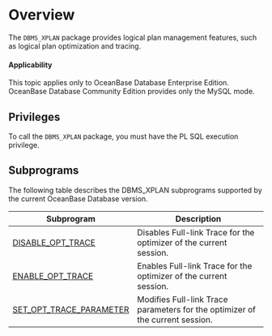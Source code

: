 # Overview

The `DBMS_XPLAN` package provides logical plan management features, such as logical plan optimization and tracing.

<main id="notice" >
    <h4>Applicability</h4>
    <p>This topic applies only to OceanBase Database Enterprise Edition. OceanBase Database Community Edition provides only the MySQL mode. </p>
  </main>

## Privileges

To call the `DBMS_XPLAN` package, you must have the PL SQL execution privilege.

## Subprograms

The following table describes the DBMS_XPLAN subprograms supported by the current OceanBase Database version.

| Subprogram | Description |
| --- | --- |
| [DISABLE_OPT_TRACE](2.disable-opt-trace-oracle.md) | Disables Full-link Trace for the optimizer of the current session.  |
| [ENABLE_OPT_TRACE](3.enable-opt-trace-oracle.md) | Enables Full-link Trace for the optimizer of the current session.  |
| [SET_OPT_TRACE_PARAMETER](4.set-opt-trace-parameter-oracle.md) | Modifies Full-link Trace parameters for the optimizer of the current session.  |
